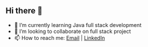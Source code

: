 ## Hi there 👋

- 🌱 I’m currently learning Java full stack development
- 👯 I’m looking to collaborate on full stack project
- 📫 How to reach me: [Email](tanutanishka21@gmail.com) | [LinkedIn](https://www.linkedin.com/in/tanishka-tanu)
